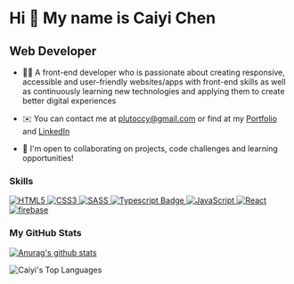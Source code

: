Hi 👋 My name is Caiyi Chen
=====================
Web Developer
-------------

*   👩‍💻  A front-end developer who is passionate about creating responsive, accessible and user-friendly websites/apps with front-end skills as well as continuously learning new technologies and applying them to create better digital experiences
  
*   ✉️  You can contact me at [plutoccy@gmail.com](mailto:plutoccy@gmail.com) or find at my <a href="https://caiyi-chen.com" target="__blank">Portfolio</a> and  <a href="https://www.linkedin.com/in/caiyi-chen-b21898244/" target="__blank">LinkedIn</a>
  
*   🤝  I'm open to collaborating on projects, code challenges and learning opportunities!

### Skills
<p align="left"> 
   <a href="https://en.wikipedia.org/wiki/HTML" target="__blank"> <img alt="HTML5" src="https://img.shields.io/badge/html5%20-%23E34F26.svg?&style=for-the-badge&logo=html5&logoColor=white"/> </a> 
  <a href="https://en.wikipedia.org/wiki/CSS" target="__blank"> <img alt="CSS3" src="https://img.shields.io/badge/css3%20-%231572B6.svg?&style=for-the-badge&logo=css3&logoColor=white"/> </a> 
  <a href="https://sass-lang.com/" target="__blank"> <img alt="SASS" src="https://img.shields.io/badge/Sass-CC6699?style=for-the-badge&logo=sass&logoColor=white"/> </a> 
   <a href="https://www.typescriptlang.org/" target="__blank"> <img alt="Typescript Badge" src="https://img.shields.io/badge/typescript-%23007ACC.svg?style=for-the-badge&logo=typescript&logoColor=white"/> </a> 
  <a href="https://developer.mozilla.org/en-US/docs/Web/JavaScript" target="__blank"> <img alt="JavaScript" src="https://img.shields.io/badge/javascript%20-%23323330.svg?&style=for-the-badge&logo=javascript&logoColor=%23F7DF1E"/> </a> 
  <a href="https://reactjs.org/" target="__blank"> <img alt="React" src="https://img.shields.io/badge/react%20-%2320232a.svg?&style=for-the-badge&logo=react&logoColor=%2361DAFB"/> </a> 
  <a href="https://firebase.google.com/" target="__blank"> <img alt="firebase" src="https://img.shields.io/badge/firebase-ffca28?style=for-the-badge&logo=firebase&logoColor=black"/> </a> 
 </p>
 
 ###  My GitHub Stats 
 [![Anurag's github stats](https://github-readme-stats.vercel.app/api?username=Sputnikccy)](https://github.com/Sputnikccy/github-readme-stats)
<div><img src="https://github-readme-stats.vercel.app/api/top-langs/?username=Sputnikccy" alt="Caiyi's Top Languages"> 
 </div> 

